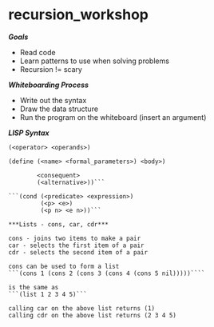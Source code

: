 # recursion_workshop

***Goals***
- Read code
- Learn patterns to use when solving problems
- Recursion != scary

***Whiteboarding Process***
- Write out the syntax
- Draw the data structure
- Run the program on the whiteboard (insert an argument)

***LISP Syntax***

```(<operator> <operands>)```

```(define (<name> <formal_parameters>) <body>)```

```(if (<predicate>)
        <consequent>
        (<alternative>))```

```(cond (<predicate> <expression>)
         (<p> <e>)
         (<p n> <e n>))```

***Lists - cons, car, cdr***

cons - joins two items to make a pair
car - selects the first item of a pair
cdr - selects the second item of a pair

cons can be used to form a list
```(cons 1 (cons 2 (cons 3 (cons 4 (cons 5 nil)))))````

is the same as 
```(list 1 2 3 4 5)```

calling car on the above list returns (1)
calling cdr on the above list returns (2 3 4 5)
